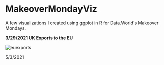 # MakeoverMondayViz

A few visualizations I created using ggplot in R for Data.World's Makeover Mondays. 


**3/29/2021 UK Exports to the EU**


![euexports](https://github.com/JonFain90/MakeoverMondayViz/tree/master/3.29.2021/viz/3_39_21_viz_21024_1.jpg)


5/3/2021
